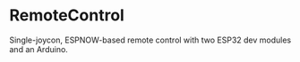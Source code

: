 # RemoteControl
Single-joycon, ESPNOW-based remote control with two ESP32 dev modules and an Arduino.
